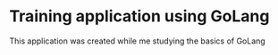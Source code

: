 # Training application using GoLang
This application was created while me studying the basics of GoLang
